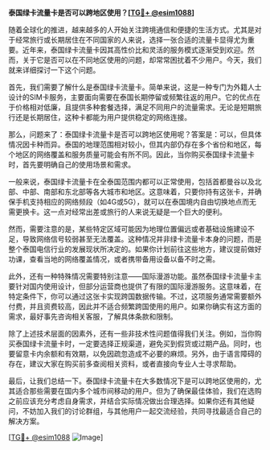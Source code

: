 **泰国绿卡流量卡是否可以跨地区使用？[[TG💪+ @esim1088](https://t.me/s/esim1088)]**

随着全球化的推进，越来越多的人开始关注跨境通信和便捷的生活方式。尤其是对于经常旅行或长期居住在不同国家的人来说，选择一张合适的流量卡显得尤为重要。近年来，泰国绿卡流量卡因其高性价比和灵活的服务模式逐渐受到欢迎。然而，关于它是否可以在不同地区使用的问题，却常常困扰着不少用户。今天，我们就来详细探讨一下这个问题。

首先，我们需要了解什么是泰国绿卡流量卡。简单来说，这是一种专门为外籍人士设计的SIM卡服务，主要面向需要在泰国长期停留或频繁往返的用户。它的优点在于价格相对低廉，且提供多种套餐选择，满足不同用户的流量需求。无论是短期旅行还是长期居住，这种卡都能为用户提供稳定的网络连接。

那么，问题来了：泰国绿卡流量卡是否可以跨地区使用呢？答案是：可以，但具体情况因卡种而异。泰国的地理范围相对较小，但其内部仍存在多个省份和地区，每个地区的网络覆盖和服务质量可能会有所不同。因此，当你购买泰国绿卡流量卡时，首先要明确自己的使用场景和需求。

一般来说，泰国绿卡流量卡在全泰国范围内都可以正常使用，包括首都曼谷以及北部、中部、南部和东北部等各大城市和地区。这意味着，只要你持有这张卡，并确保手机支持相应的网络频段（如4G或5G），就可以在泰国境内自由切换地点而无需更换卡。这一点对经常出差或旅行的人来说无疑是一个巨大的便利。

然而，需要注意的是，某些特定区域可能因为地理位置偏远或者基础设施建设不足，导致网络信号较弱甚至无法覆盖。这种情况并非绿卡流量卡本身的问题，而是整个泰国电信行业的发展现状所决定的。如果你计划前往这些地方，建议提前做好功课，查看当地的网络覆盖情况，或者携带备用设备以备不时之需。

此外，还有一种特殊情况需要特别注意——国际漫游功能。虽然泰国绿卡流量卡主要针对国内使用设计，但部分运营商也提供了有限的国际漫游服务。这意味着，在特定条件下，你可以通过这张卡实现跨国数据传输。不过，这项服务通常需要额外付费，并且资费较高，因此并不适合频繁跨国使用的用户。如果你确实有这方面的需求，最好事先咨询相关客服，了解具体条款和限制。

除了上述技术层面的因素外，还有一些非技术性问题值得我们关注。例如，当你购买泰国绿卡流量卡时，一定要选择正规渠道，避免买到假货或过期产品。同时，也要留意卡内余额和有效期，以免因疏忽造成不必要的麻烦。另外，由于语言障碍的存在，建议大家在购买前多查阅相关资料，或者直接向专业人士寻求帮助。

最后，让我们总结一下。泰国绿卡流量卡在大多数情况下是可以跨地区使用的，尤其适合那些需要在国内多个城市间移动的用户。但为了确保最佳体验，我们在选购之前应该充分考虑自身需求，并结合实际情况做出合理选择。如果你还有其他疑问，不妨加入我们的讨论群组，与其他用户一起交流经验，共同寻找最适合自己的解决方案。

[[TG💪+ @esim1088](https://t.me/s/esim1088) ![Image](https://i.postimg.cc/4NQfJmqS/Snipaste-2025-05-13-00-14-12.png)]
